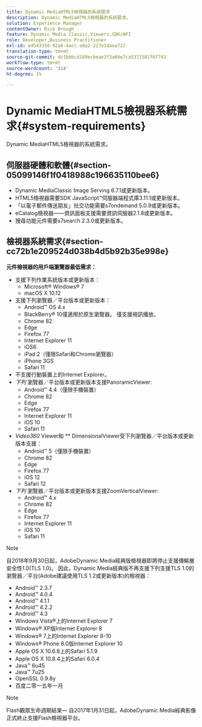 ```yaml
---
title: Dynamic MediaHTML5檢視器的系統需求
description: Dynamic MediaHTML5檢視器的系統需求。
solution: Experience Manager
contentOwner: Rick Brough
feature: Dynamic Media Classic,Viewers,SDK/API
role: Developer,Business Practitioner
exl-id: e4543358-92a6-4acc-a8a2-227e1daea722
translation-type: tm+mt
source-git-commit: dc1bbbcd109ecbeae1f3a04e7ca5371581f0f743
workflow-type: tm+mt
source-wordcount: '314'
ht-degree: 1%

---
```


# Dynamic MediaHTML5檢視器系統需求{#system-requirements}

Dynamic MediaHTML5檢視器的系統需求。

<!-- Updated April 06, 2021 from https://wiki.corp.adobe.com/pages/viewpage.action?spaceKey=scene7qa&title=s7Viewers%2C+S7SDK%2C+S7OnDemand+Release+Notes - Contact is Sasha -->

## 伺服器硬體和軟體{#section-05099146f1f0418988c196635110bee6}

* Dynamic MediaClassic Image Serving 6.7.1或更新版本。
* HTML5檢視器需要SDK JavaScript™伺服器端程式庫3.11.1或更新版本。
* 「以電子郵件傳送朋友」社交功能需要s7ondemand 5.0.9或更新版本。
* eCatalog檢視器——資訊面板支援需要資訊伺服器2.1.8或更新版本。
* 搜尋功能元件需要s7search 2.3.0或更新版本。

## 檢視器系統需求{#section-cc72b1e209524d038b4d5b92b35e998e}

**元件檢視器的用戶端瀏覽器最低需求：**

* 支援下列作業系統版本或更新版本：
   * Microsoft® Windows® 7
   * macOS X 10.12
* 支援下列瀏覽器／平台版本或更新版本：
   * Android™ OS 4.x
   * BlackBerry® 10僅適用於原生瀏覽器。 僅支援視訊播放。
   * Chrome 82
   * Edge
   * Firefox 77
   * Internet Explorer 11
   * iOS6
   * iPad 2（僅限Safari和Chrome瀏覽器）
   * iPhone 3GS
   * Safari 11
* 不支援行動裝置上的Internet Explorer。
* *下列* 瀏覽器／平台版本或更新版本支援PanoramicViewer:
   * Android™ 4.4（僅限手機裝置）
   * Chrome 82
   * Edge
   * Firefox 77
   * Internet Explorer 11
   * iOS 10
   * Safari 11
* *Video360* Viewer和 ** DimensionalViewer受下列瀏覽器／平台版本或更新版本支援：
   * Android™ 5（僅限手機裝置）
   * Chrome 82
   * Edge
   * Firefox 77
   * iOS 12
   * Safari 12
* *下列* 瀏覽器／平台版本或更新版本支援ZoomVerticalViewer:
   * Android™ 4.x
   * Chrome 82
   * Edge
   * Firefox 77
   * Internet Explorer 11
   * iOS 10
   * Safari 11

>[!NOTE]
>
>自2018年9月30日起，AdobeDynamic Media經典版檢視器即將停止支援傳輸層安全性1.0(TLS 1.0)。 因此，Dynamic Media經典版不再支援下列支援TLS 1.0的瀏覽器／平台(Adobe建議使用TLS 1.2或更新版本)的檢視器：
>
> * Android™ 2.3.7
> * Android™ 4.0.4
> * Android™ 4.1.1
> * Android™ 4.2.2
> * Android™ 4.3
> * Windows Vista®上的Internet Explorer 7
> * Windows® XP版Internet Explorer 8
> * Windows® 7上的Internet Explorer 8-10
> * Windows® Phone 8.0版Internet Explorer 10
> * Apple OS X 10.6.8上的Safari 5.1.9
> * Apple OS X 10.8.4上的Safari 6.0.4
> * Java™ 6u45
> * Java™ 7u25
> * OpenSSL 0.9.8y
> * 百度二零一五年一月


>[!NOTE]
>
>Flash觀眾生命週期結束— 自2017年1月31日起，AdobeDynamic Media經典影像正式終止支援Flash檢視器平台。
